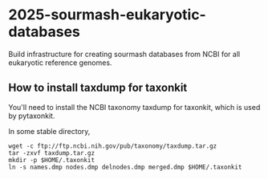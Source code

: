 # 2025-sourmash-eukaryotic-databases

Build infrastructure for creating sourmash databases from NCBI for all
eukaryotic reference genomes.

## How to install taxdump for taxonkit

You'll need to install the NCBI taxonomy taxdump for taxonkit, which is
used by pytaxonkit.

In some stable directory,
```
wget -c ftp://ftp.ncbi.nih.gov/pub/taxonomy/taxdump.tar.gz
tar -zxvf taxdump.tar.gz
mkdir -p $HOME/.taxonkit
ln -s names.dmp nodes.dmp delnodes.dmp merged.dmp $HOME/.taxonkit
```

